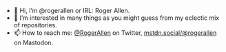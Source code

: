 - 👋 Hi, I’m @rogerallen or IRL: Roger Allen.
- 👀 I’m interested in many things as you might guess from my eclectic mix of repositories.  
- 📫 How to reach me: [@RogerAllen](https://twitter.com/RogerAllen) on Twitter, [mstdn.social/@rogerallen](https://mstdn.social/@rogerallen) on Mastodon.

<!---
rogerallen/rogerallen is a ✨ special ✨ repository because its `README.md` (this file) appears on your GitHub profile.
You can click the Preview link to take a look at your changes.
--->

